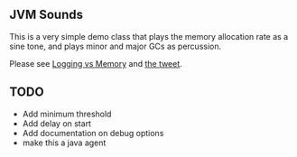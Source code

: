 ## JVM Sounds

This is a very simple demo class that plays the memory allocation rate as a sine tone, and plays minor and major GCs as percussion.

Please see [Logging vs Memory](https://tersesystems.com/blog/2020/07/09/logging-vs-memory/) and [the tweet](https://twitter.com/will_sargent/status/1281718634289573890).

## TODO

* Add minimum threshold
* Add delay on start
* Add documentation on debug options
* make this a java agent